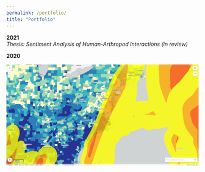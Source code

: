 ```yaml
---
permalink: /portfolio/
title: "Portfolio"
---
```


<b>2021</b><br>
<i>Thesis: Sentiment Analysis of Human-Arthropod Interactions (in review)</i>

<b>2020</b>
<div class="img__wrap">
  <a href="https://codepen.io/easternhercules/pen/RwRJwag" title="Web map comparing vulnerable populations and major storms during 2020 in the United States"><img class="img__img" src="/assets/images/mapscreencap_stormvuln.png" title="Web map comparing vulnerable populations and major storms during 2020 in the United States" alt="Web map comparing vulnerable populations and major storms during 2020 in the United States"/></a>
</div>
